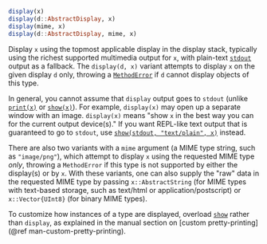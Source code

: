```julia
display(x)
display(d::AbstractDisplay, x)
display(mime, x)
display(d::AbstractDisplay, mime, x)
```

Display `x` using the topmost applicable display in the display stack, typically using the richest supported multimedia output for `x`, with plain-text [`stdout`](@ref) output as a fallback. The `display(d, x)` variant attempts to display `x` on the given display `d` only, throwing a [`MethodError`](@ref) if `d` cannot display objects of this type.

In general, you cannot assume that `display` output goes to `stdout` (unlike [`print(x)`](@ref) or [`show(x)`](@ref)).  For example, `display(x)` may open up a separate window with an image. `display(x)` means "show `x` in the best way you can for the current output device(s)." If you want REPL-like text output that is guaranteed to go to `stdout`, use [`show(stdout, "text/plain", x)`](@ref) instead.

There are also two variants with a `mime` argument (a MIME type string, such as `"image/png"`), which attempt to display `x` using the requested MIME type *only*, throwing a `MethodError` if this type is not supported by either the display(s) or by `x`. With these variants, one can also supply the "raw" data in the requested MIME type by passing `x::AbstractString` (for MIME types with text-based storage, such as text/html or application/postscript) or `x::Vector{UInt8}` (for binary MIME types).

To customize how instances of a type are displayed, overload [`show`](@ref) rather than `display`, as explained in the manual section on [custom pretty-printing](@ref man-custom-pretty-printing).
